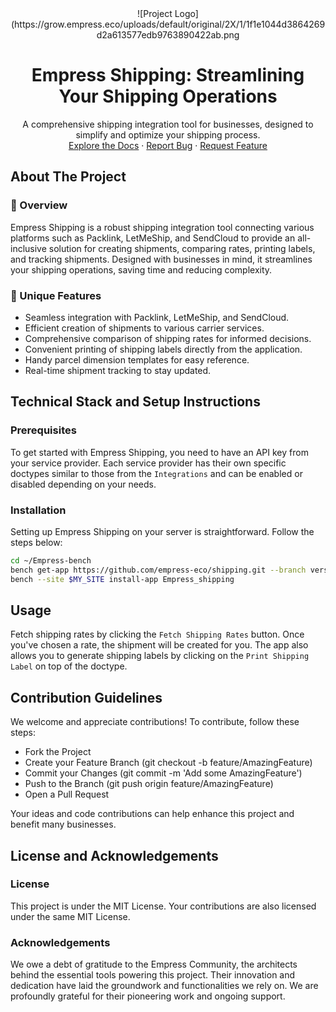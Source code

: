 <div align="center">
![Project Logo](https://grow.empress.eco/uploads/default/original/2X/1/1f1e1044d3864269d2a613577edb9763890422ab.png
<h1 align="center">Empress Shipping: Streamlining Your Shipping Operations</h1>
<p align="center">
A comprehensive shipping integration tool for businesses, designed to simplify and optimize your shipping process.
<br />
<a href="https://empress.eco/">Explore the Docs</a>
·
<a href="https://github.com/empress-eco/shipping/issues">Report Bug</a>
·
<a href="https://github.com/empress-eco/shipping/issues/new">Request Feature</a>
</p>
</div>

## About The Project

### 📖 Overview
Empress Shipping is a robust shipping integration tool connecting various platforms such as Packlink, LetMeShip, and SendCloud to provide an all-inclusive solution for creating shipments, comparing rates, printing labels, and tracking shipments. Designed with businesses in mind, it streamlines your shipping operations, saving time and reducing complexity.

### 🌟 Unique Features
- Seamless integration with Packlink, LetMeShip, and SendCloud.
- Efficient creation of shipments to various carrier services.
- Comprehensive comparison of shipping rates for informed decisions.
- Convenient printing of shipping labels directly from the application.
- Handy parcel dimension templates for easy reference.
- Real-time shipment tracking to stay updated.

## Technical Stack and Setup Instructions

### Prerequisites
To get started with Empress Shipping, you need to have an API key from your service provider. Each service provider has their own specific doctypes similar to those from the `Integrations` and can be enabled or disabled depending on your needs.

### Installation
Setting up Empress Shipping on your server is straightforward. Follow the steps below:

```sh
cd ~/Empress-bench
bench get-app https://github.com/empress-eco/shipping.git --branch version-14
bench --site $MY_SITE install-app Empress_shipping
```

## Usage
Fetch shipping rates by clicking the `Fetch Shipping Rates` button. Once you've chosen a rate, the shipment will be created for you. The app also allows you to generate shipping labels by clicking on the `Print Shipping Label` on top of the doctype.

## Contribution Guidelines
We welcome and appreciate contributions! To contribute, follow these steps:

- Fork the Project
- Create your Feature Branch (git checkout -b feature/AmazingFeature)
- Commit your Changes (git commit -m 'Add some AmazingFeature')
- Push to the Branch (git push origin feature/AmazingFeature)
- Open a Pull Request

Your ideas and code contributions can help enhance this project and benefit many businesses.

## License and Acknowledgements

### License
This project is under the MIT License. Your contributions are also licensed under the same MIT License.

### Acknowledgements
We owe a debt of gratitude to the Empress Community, the architects behind the essential tools powering this project. Their innovation and dedication have laid the groundwork and functionalities we rely on. We are profoundly grateful for their pioneering work and ongoing support.